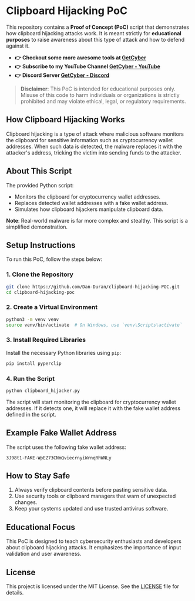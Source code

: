 # Clipboard Hijacking PoC

This repository contains a **Proof of Concept (PoC)** script that demonstrates how clipboard hijacking attacks work. It is meant strictly for **educational purposes** to raise awareness about this type of attack and how to defend against it.

- **👉 Checkout some more awesome tools at [GetCyber](https://getcyber.me/tools)**
- **👉 Subscribe to my YouTube Channel [GetCyber - YouTube](https://youtube.com/getCyber)**
- **👉 Discord Server [GetCyber - Discord](https://discord.gg/YUf3VpDeNH)**

> **Disclaimer**: This PoC is intended for educational purposes only. Misuse of this code to harm individuals or organizations is strictly prohibited and may violate ethical, legal, or regulatory requirements.

## How Clipboard Hijacking Works
Clipboard hijacking is a type of attack where malicious software monitors the clipboard for sensitive information such as cryptocurrency wallet addresses. When such data is detected, the malware replaces it with the attacker's address, tricking the victim into sending funds to the attacker.

## About This Script
The provided Python script:
- Monitors the clipboard for cryptocurrency wallet addresses.
- Replaces detected wallet addresses with a fake wallet address.
- Simulates how clipboard hijackers manipulate clipboard data.

**Note**: Real-world malware is far more complex and stealthy. This script is a simplified demonstration.

## Setup Instructions
To run this PoC, follow the steps below:

### 1. Clone the Repository
```bash
git clone https://github.com/Dan-Duran/clipboard-hijacking-POC.git
cd clipboard-hijacking-poc
```

### 2. Create a Virtual Environment
```bash
python3 -m venv venv
source venv/bin/activate  # On Windows, use `venv\Scripts\activate`
```

### 3. Install Required Libraries
Install the necessary Python libraries using `pip`:
```bash
pip install pyperclip
```

### 4. Run the Script
```bash
python clipboard_hijacker.py
```
The script will start monitoring the clipboard for cryptocurrency wallet addresses. If it detects one, it will replace it with the fake wallet address defined in the script.

## Example Fake Wallet Address
The script uses the following fake wallet address:
```
3J98t1-FAKE-WpEZ73CNmQviecrnyiWrnqRhWNLy
```

## How to Stay Safe
1. Always verify clipboard contents before pasting sensitive data.
2. Use security tools or clipboard managers that warn of unexpected changes.
3. Keep your systems updated and use trusted antivirus software.

## Educational Focus
This PoC is designed to teach cybersecurity enthusiasts and developers about clipboard hijacking attacks. It emphasizes the importance of input validation and user awareness.

## License
This project is licensed under the MIT License. See the [LICENSE](LICENSE) file for details.

